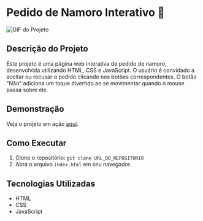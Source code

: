 # Pedido de Namoro Interativo 💖

![GIF do Projeto](https://media1.tenor.com/m/8jTHYYROPogAAAAC/anime-love.gif)

## Descrição do Projeto

Este projeto é uma página web interativa de pedido de namoro, desenvolvida utilizando HTML, CSS e JavaScript. O usuário é convidado a aceitar ou recusar o pedido clicando nos botões correspondentes. O botão "Não" adiciona um toque divertido ao se movimentar quando o mouse passa sobre ele.

## Demonstração

Veja o projeto em ação [aqui](https://leoschwedler.github.io/PedidoDeNamoro/).

## Como Executar

1. Clone o repositório: `git clone URL_DO_REPOSITORIO`
2. Abra o arquivo `index.html` em seu navegador.

## Tecnologias Utilizadas

- HTML
- CSS
- JavaScript

